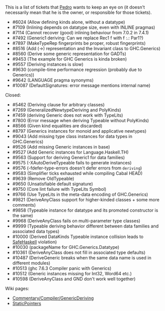 
This is a list of tickets that [Pedro](http://dreixel.net) wants to keep an eye on (it doesn't necessarily mean that he is the owner, or responsible for those tickets).

- #6024 (Allow defining kinds alone, without a datatype)
- #7109 (Inlining depends on datatype size, even with INLINE pragmas)
- #7114 (Cannot recover (good) inlining behaviour from 7.0.2 in 7.4.1)
- #7492 (Generic1 deriving: Can we replace Rec1 f with f :.: Par1?)
- #7897 (MakeTypeRep fingerprints be proper, robust fingerprints)
- #8516 (Add (-\>) representation and the Invariant class to GHC.Generics)
- #8560 (Derive some generic representation for GADTs)
- #9453 (The example for GHC Generics is kinda broken)
- #9557 (Deriving instances is slow)
- #9630 (compile-time performance regression (probably due to Generics))
- #9642 (LANGUAGE pragma synonyms)
- #10087 (DefaultSignatures: error message mentions internal name)


Closed:

- #5462 (Deriving clause for arbitrary classes)
- #7269 (GeneralizedNewtypeDeriving and PolyKinds)
- #7459 (deriving Generic does not work with TypeLits)
- #7800 (Error message when deriving Typeable without PolyKinds)
- #8566 (Given kind equalities are discarded)
- #8797 (Generics instances for monoid and applicative newtypes)
- #9043 (Add missing type class instances for data types in GHC.Generics)
- #9526 (Add missing Generic instances in base)
- #9527 (Add Generic instances for Language.Haskell.TH)
- #9563 (Support for deriving Generic1 for data families)
- #9575 (-XAutoDeriveTypeable fails to generate instances)
- #9576 (-fdefer-type-errors doesn't defer errors from `deriving`)
- #9583 (Simplifier ticks exhausted while compiling Cabal HEAD)
- #9639 (Remove OldTypeable)
- #9650 (Unsatisfiable default signature)
- #9750 (Core lint failure with TypeLits Symbol)
- #9766 (Use TypeLits in the meta-data encoding of GHC.Generics)
- #9821 (DeriveAnyClass support for higher-kinded classes + some more comments)
- #9858 (Typeable instance for datatype and its promoted constructor is the same)
- #9968 (DeriveAnyClass fails on multi-parameter type classes)
- #9999 (Typeable deriving behavior different between data families and associated data types)
- #10000 (Derived DataKinds Typeable instance collision leads to [SafeHaskell](safe-haskell) violation)
- #10030 (packageName for GHC.Generics.Datatype)
- #10361 (DeriveAnyClass does not fill in associated type defaults)
- #10487 (DeriveGeneric breaks when the same data name is used in different modules)
- #10513 (ghc 7.6.3 Compiler panic with Generics)
- #10512 (Generic instances missing for Int32, Word64 etc.)
- #10598 (DeriveAnyClass and GND don't work well together)


Wiki pages:


- [Commentary/Compiler/GenericDeriving](commentary/compiler/generic-deriving)
- [StaticPointers](static-pointers)
